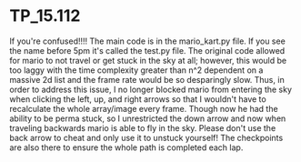 # TP_15.112

If you're confused!!!! The main code is in the mario_kart.py file. If you see the name before 5pm it's called the test.py file.
The original code allowed for mario to not travel or get stuck in the sky at all; however, this would be too laggy with the time complexity greater than n^2 dependent on a massive 2d list and the frame rate would be so desparingly slow. Thus, in order to address this issue, I no longer blocked mario from entering the sky when clicking the left, up, and right arrows so that I wouldn't have to recalculate the whole array/image every frame. Though now he had the ability to be perma stuck, so I unrestricted the down arrow and now when traveling backwards mario is able to fly in the sky. Please don't use the back arrow to cheat and only use it to unstuck yourself! The checkpoints are also there to ensure the whole path is completed each lap.
